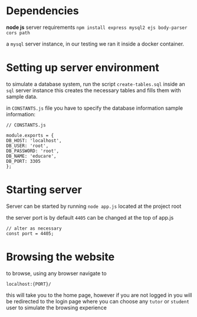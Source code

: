 

# Dependencies

**node js** server requirements
`npm install express mysql2 ejs body-parser cors path`

a `mysql` server instance, in our testing we ran it inside a docker container. 

# Setting up server environment

to simulate a database system, run the script 
`create-tables.sql`
inside an `sql` server instance
this creates the necessary tables and fills them with sample data.

in `CONSTANTS.js` file you have to specify the database information
sample information:

```
// CONSTANTS.js

module.exports = {
DB_HOST: 'localhost',
DB_USER: 'root',
DB_PASSWORD: 'root',
DB_NAME: 'educare',
DB_PORT: 3305 
};
```

# Starting server

Server can be started by running 
`node app.js`
located at the project root

the server port is by default `4405`
can be changed at the top of app.js

```
// alter as necessary
const port = 4405; 
```

# Browsing the website

to browse, using any browser navigate to

`localhost:{PORT}/`

this will take you to the home page, however if you are not logged in you will be redirected to the login page where you can choose any `tutor` or `student` user to simulate the browsing experience
